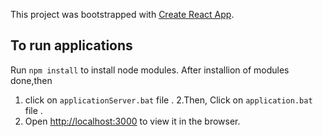 This project was bootstrapped with [Create React App](https://github.com/facebookincubator/create-react-app).


## To run applications

Run `npm install` to install node modules.
After installion of modules done,then 
  1. click on `applicationServer.bat` file .
  2.Then, Click on `application.bat` file .
  3. Open [http://localhost:3000](http://localhost:3000) to view it in the browser.

